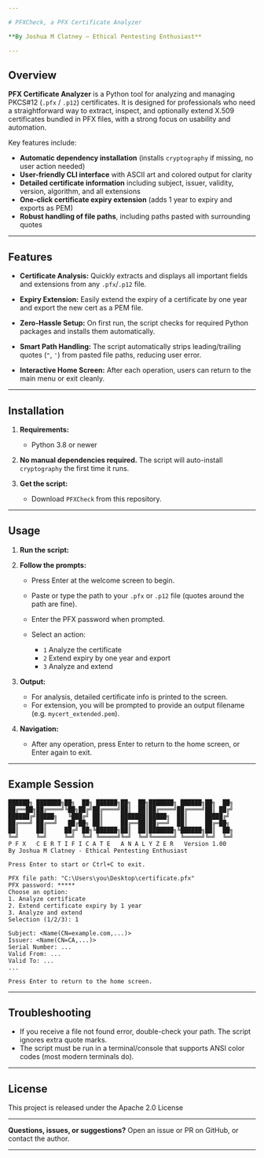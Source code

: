 ```yaml
---

# PFXCheck, a PFX Certificate Analyzer

**By Joshua M Clatney — Ethical Pentesting Enthusiast**

---
```


## Overview

**PFX Certificate Analyzer** is a Python tool for analyzing and managing PKCS#12 (`.pfx` / `.p12`) certificates.
It is designed for professionals who need a straightforward way to extract, inspect, and optionally extend X.509 certificates bundled in PFX files, with a strong focus on usability and automation.

Key features include:

* **Automatic dependency installation** (installs `cryptography` if missing, no user action needed)
* **User-friendly CLI interface** with ASCII art and colored output for clarity
* **Detailed certificate information** including subject, issuer, validity, version, algorithm, and all extensions
* **One-click certificate expiry extension** (adds 1 year to expiry and exports as PEM)
* **Robust handling of file paths**, including paths pasted with surrounding quotes

---

## Features

* **Certificate Analysis:**
  Quickly extracts and displays all important fields and extensions from any `.pfx`/`.p12` file.

* **Expiry Extension:**
  Easily extend the expiry of a certificate by one year and export the new cert as a PEM file.

* **Zero-Hassle Setup:**
  On first run, the script checks for required Python packages and installs them automatically.

* **Smart Path Handling:**
  The script automatically strips leading/trailing quotes (`"`, `'`) from pasted file paths, reducing user error.

* **Interactive Home Screen:**
  After each operation, users can return to the main menu or exit cleanly.

---

## Installation

1. **Requirements:**

   * Python 3.8 or newer

2. **No manual dependencies required.**
   The script will auto-install `cryptography` the first time it runs.

3. **Get the script:**

   * Download `PFXCheck` from this repository.

---

## Usage

1. **Run the script:**

2. **Follow the prompts:**

   * Press Enter at the welcome screen to begin.
   * Paste or type the path to your `.pfx` or `.p12` file (quotes around the path are fine).
   * Enter the PFX password when prompted.
   * Select an action:

     * `1` Analyze the certificate
     * `2` Extend expiry by one year and export
     * `3` Analyze and extend

3. **Output:**

   * For analysis, detailed certificate info is printed to the screen.
   * For extension, you will be prompted to provide an output filename (e.g. `mycert_extended.pem`).

4. **Navigation:**

   * After any operation, press Enter to return to the home screen, or Enter again to exit.

---

## Example Session

```
██████╗ ███████╗██╗  ██╗ ██████╗██╗  ██╗███████╗ ██████╗██╗  ██╗
██╔══██╗██╔════╝╚██╗██╔╝██╔════╝██║  ██║██╔════╝██╔════╝██║ ██╔╝
██████╔╝█████╗   ╚███╔╝ ██║     ███████║█████╗  ██║     █████╔╝ 
██╔═══╝ ██╔══╝   ██╔██╗ ██║     ██╔══██║██╔══╝  ██║     ██╔═██╗ 
██║     ██║     ██╔╝ ██╗╚██████╗██║  ██║███████╗╚██████╗██║  ██╗
╚═╝     ╚═╝     ╚═╝  ╚═╝ ╚═════╝╚═╝  ╚═╝╚══════╝ ╚═════╝╚═╝  ╚═╝
P F X   C E R T I F I C A T E   A N A L Y Z E R   Version 1.00
By Joshua M Clatney - Ethical Pentesting Enthusiast

Press Enter to start or Ctrl+C to exit.

PFX file path: "C:\Users\you\Desktop\certificate.pfx"
PFX password: *****
Choose an option:
1. Analyze certificate
2. Extend certificate expiry by 1 year
3. Analyze and extend
Selection (1/2/3): 1

Subject: <Name(CN=example.com,...)>
Issuer: <Name(CN=CA,...)>
Serial Number: ...
Valid From: ...
Valid To: ...
...

Press Enter to return to the home screen.
```

---

## Troubleshooting

* If you receive a file not found error, double-check your path. The script ignores extra quote marks.
* The script must be run in a terminal/console that supports ANSI color codes (most modern terminals do).

---

## License

This project is released under the Apache 2.0 License

---

**Questions, issues, or suggestions?**
Open an issue or PR on GitHub, or contact the author.

---
